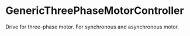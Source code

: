 # GenericThreePhaseMotorController
Drive for three-phase motor. For synchronous and asynchronous motor.
